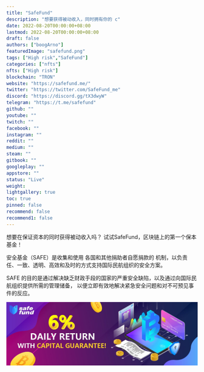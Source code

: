 ```yaml
---
title: "SafeFund"
description: "想要获得被动收入，同时拥有你的 c"
date: 2022-08-20T00:00:00+08:00
lastmod: 2022-08-20T00:00:00+08:00
draft: false
authors: ["boogArno"]
featuredImage: "safefund.png"
tags: ["High risk","SafeFund"]
categories: ["nfts"]
nfts: ["High risk"]
blockchain: "TRON"
website: "https://safefund.me/"
twitter: "https://twitter.com/SafeFund_me"
discord: "https://discord.gg/tX3dwyW"
telegram: "https://t.me/safefund"
github: ""
youtube: ""
twitch: ""
facebook: ""
instagram: ""
reddit: ""
medium: ""
steam: ""
gitbook: ""
googleplay: ""
appstore: ""
status: "Live"
weight: 
lightgallery: true
toc: true
pinned: false
recommend: false
recommend1: false
---
```

想要在保证资本的同时获得被动收入吗？ 试试SafeFund，区块链上的第一个保本基金！

安全基金（SAFE）是收集和使用 各国和其他捐助者自愿捐款的 机制，以负责任、一致、透明、高效和及时的方式支持国际民航组织的安全方案。

SAFE 的目的是通过解决缺乏财政手段的国家的严重安全缺陷，以及通过向国际民航组织提供所需的管理储备， 以便立即有效地解决紧急安全问题和对不可预见事件的反应。

![1500x500](1500x500.jpg)